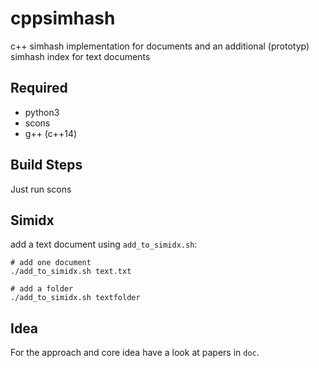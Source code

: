 cppsimhash
==========

c++ simhash implementation for documents 
and an additional (prototyp) simhash index for text documents

Required
---------
* python3
* scons
* g++ (c++14)

Build Steps
-----------
Just run scons


Simidx
------
add a text document using `add_to_simidx.sh`:
```
# add one document
./add_to_simidx.sh text.txt   

# add a folder
./add_to_simidx.sh textfolder
```

Idea
----
For the approach and core idea have a look at papers in `doc`.

